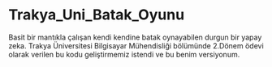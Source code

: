 # Trakya_Uni_Batak_Oyunu

Basit bir mantıkla çalışan kendi kendine batak oynayabilen durgun bir yapay zeka.
Trakya Üniversitesi Bilgisayar Mühendisliği bölümünde 2.Dönem ödevi olarak verilen bu kodu geliştirmemiz istendi ve bu benim versiyonum.
